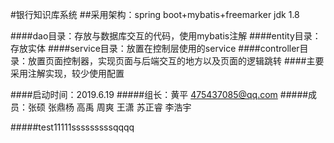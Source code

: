 #银行知识库系统
##采用架构：spring boot+mybatis+freemarker jdk 1.8

####dao目录：存放与数据库交互的代码，使用mybatis注解
####entity目录：存放实体
####service目录：放置在控制层使用的service
####controller目录：放置页面控制器，实现页面与后端交互的地方以及页面的逻辑跳转
####主要采用注解实现，较少使用配置

####启动时间：2019.6.19
#####组长：黄平 475437085@qq.com
#####成员：张硕 张鼎杨 高禹 周爽 王潇 苏正睿 李浩宇 

#####test11111sssssssssqqqq
